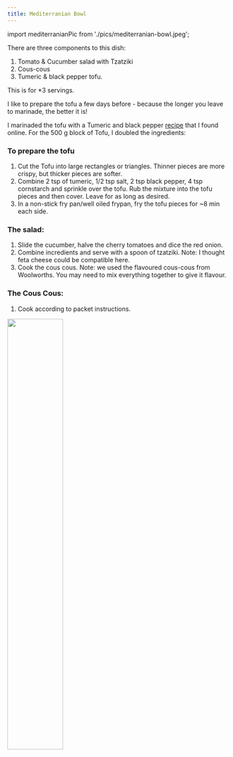 ```yaml
---
title: Mediterranian Bowl 
---
```

import mediterranianPic from './pics/mediterranian-bowl.jpeg';


There are three components to this dish: 
1. Tomato & Cucumber salad with Tzatziki
2. Cous-cous
3. Tumeric & black pepper tofu. 

This is for *3 servings.

I like to prepare the tofu a few days before - because the longer you leave to marinade, the better it is! 

I marinaded the tofu with a Tumeric and black pepper [recipe](https://www.burlapandbarrel.com/blogs/recipes/turmeric-and-black-pepper-tofu) that I found online. For the 500 g block of Tofu, I doubled the ingredients:

### To prepare the tofu
1. Cut the Tofu into large rectangles or triangles. Thinner pieces are more crispy, but thicker pieces are softer. 
2. Combine 2 tsp of tumeric, 1/2 tsp salt, 2 tsp black pepper, 4 tsp cornstarch and sprinkle over the tofu. Rub the mixture into the tofu pieces and then cover. Leave for as long as desired. 
3. In a non-stick fry pan/well oiled frypan, fry the tofu pieces for ~8 min each side. 

### The salad: 
1. Slide the cucumber, halve the cherry tomatoes and dice the red onion. 
2. Combine incredients and serve with a spoon of tzatziki. Note: I thought feta cheese could be compatible here. 
3. Cook the cous cous. Note: we used the flavoured cous-cous from Woolworths. You may need to mix everything together to give it flavour. 

### The Cous Cous: 
1. Cook according to packet instructions. 


<img src={mediterranianPic} width="50%" className="centered-image" /> 



